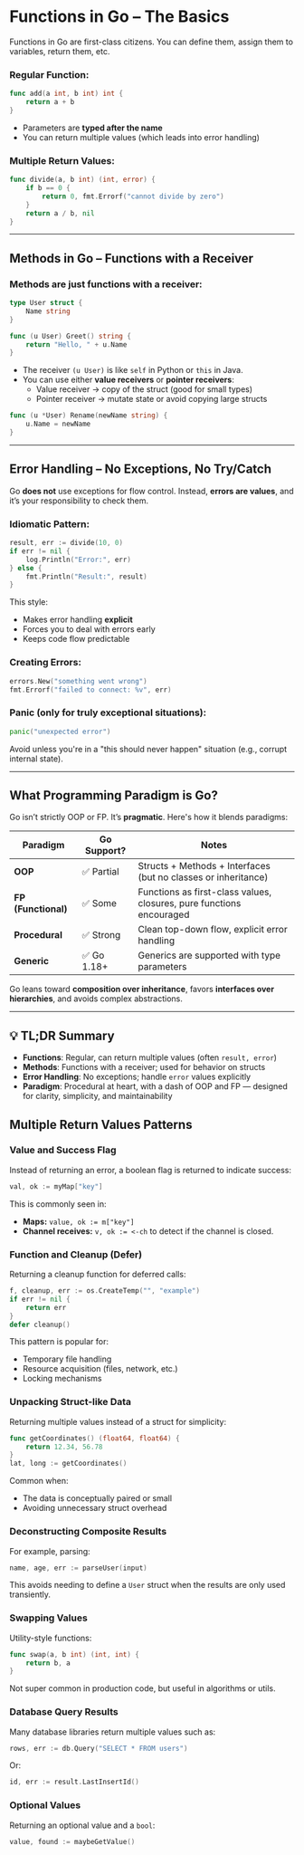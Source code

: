 # Functions in Go – The Basics

Functions in Go are first-class citizens. You can define them, assign them to variables, return them, etc.

### Regular Function:

```go
func add(a int, b int) int {
    return a + b
}
```

- Parameters are **typed after the name**
- You can return multiple values (which leads into error handling)

### Multiple Return Values:

```go
func divide(a, b int) (int, error) {
    if b == 0 {
        return 0, fmt.Errorf("cannot divide by zero")
    }
    return a / b, nil
}
```

---

## Methods in Go – Functions with a Receiver

### Methods are just functions with a receiver:

```go
type User struct {
    Name string
}

func (u User) Greet() string {
    return "Hello, " + u.Name
}
```

- The receiver `(u User)` is like `self` in Python or `this` in Java.
- You can use either **value receivers** or **pointer receivers**:
  - Value receiver → copy of the struct (good for small types)
  - Pointer receiver → mutate state or avoid copying large structs

```go
func (u *User) Rename(newName string) {
    u.Name = newName
}
```

---

## Error Handling – No Exceptions, No Try/Catch

Go **does not** use exceptions for flow control. Instead, **errors are values**, and it’s your responsibility to check them.

### Idiomatic Pattern:

```go
result, err := divide(10, 0)
if err != nil {
    log.Println("Error:", err)
} else {
    fmt.Println("Result:", result)
}
```

This style:

- Makes error handling **explicit**
- Forces you to deal with errors early
- Keeps code flow predictable

### Creating Errors:

```go
errors.New("something went wrong")
fmt.Errorf("failed to connect: %v", err)
```

### Panic (only for truly exceptional situations):

```go
panic("unexpected error")
```

Avoid unless you're in a "this should never happen" situation (e.g., corrupt internal state).

---

## What Programming Paradigm is Go?

Go isn’t strictly OOP or FP. It’s **pragmatic**. Here's how it blends paradigms:

| Paradigm            | Go Support? | Notes                                                                |
| ------------------- | ----------- | -------------------------------------------------------------------- |
| **OOP**             | ✅ Partial  | Structs + Methods + Interfaces (but no classes or inheritance)       |
| **FP (Functional)** | ✅ Some     | Functions as first-class values, closures, pure functions encouraged |
| **Procedural**      | ✅ Strong   | Clean top-down flow, explicit error handling                         |
| **Generic**         | ✅ Go 1.18+ | Generics are supported with type parameters                          |

Go leans toward **composition over inheritance**, favors **interfaces over hierarchies**, and avoids complex abstractions.

---

## 💡 TL;DR Summary

- **Functions**: Regular, can return multiple values (often `result, error`)
- **Methods**: Functions with a receiver; used for behavior on structs
- **Error Handling**: No exceptions; handle `error` values explicitly
- **Paradigm**: Procedural at heart, with a dash of OOP and FP — designed for clarity, simplicity, and maintainability

## Multiple Return Values Patterns

### Value and Success Flag

Instead of returning an error, a boolean flag is returned to indicate success:

```go
val, ok := myMap["key"]
```

This is commonly seen in:

- **Maps:** `value, ok := m["key"]`
- **Channel receives:** `v, ok := <-ch` to detect if the channel is closed.

### Function and Cleanup (Defer)

Returning a cleanup function for deferred calls:

```go
f, cleanup, err := os.CreateTemp("", "example")
if err != nil {
    return err
}
defer cleanup()
```

This pattern is popular for:

- Temporary file handling
- Resource acquisition (files, network, etc.)
- Locking mechanisms

### Unpacking Struct-like Data

Returning multiple values instead of a struct for simplicity:

```go
func getCoordinates() (float64, float64) {
    return 12.34, 56.78
}
lat, long := getCoordinates()
```

Common when:

- The data is conceptually paired or small
- Avoiding unnecessary struct overhead

### Deconstructing Composite Results

For example, parsing:

```go
name, age, err := parseUser(input)
```

This avoids needing to define a `User` struct when the results are only used transiently.

### Swapping Values

Utility-style functions:

```go
func swap(a, b int) (int, int) {
    return b, a
}
```

Not super common in production code, but useful in algorithms or utils.

### Database Query Results

Many database libraries return multiple values such as:

```go
rows, err := db.Query("SELECT * FROM users")
```

Or:

```go
id, err := result.LastInsertId()
```

### Optional Values

Returning an optional value and a `bool`:

```go
value, found := maybeGetValue()
```
